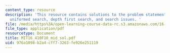 ```yaml
---
content_type: resource
description: 'This resource contains solutions to the problem statements related to
  uniformed search, depth first search, and search issues. '
file: /media/https%3A/open-learning-course-data-rc.s3.amazonaws.com/16-410-principles-of-autonomy-and-decision-making-fall-2010/976a1098b2a4cff73263fe926e251119_MIT16_410F10_mid_sol.pdf
file_type: application/pdf
resourcetype: Document
title: MIT16_410F10_mid_sol.pdf
uid: 976a1098-b2a4-cff7-3263-fe926e251119
---
```

